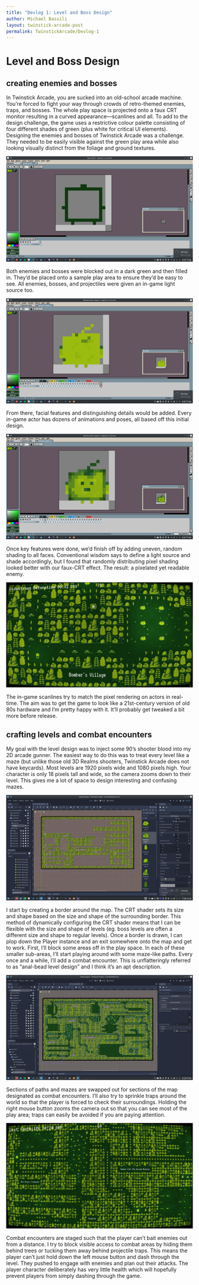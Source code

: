```yaml
---
title: "Devlog 1: Level and Boss Design"
author: Michael Bassili
layout: twinstick-arcade-post
permalink: TwinstickArcade/Devlog-1
---
```


# Level and Boss Design
## creating enemies and bosses

In Twinstick Arcade, you are sucked into an old-school arcade machine. You’re forced to fight your way through crowds of retro-themed enemies, traps, and bosses. The whole play space is projected onto a faux CRT monitor resulting in a curved appearance—scanlines and all. To add to the design challenge, the game uses a restrictive colour palette consisting of four different shades of green (plus white for critical UI elements). Designing the enemies and bosses of Twinstick Arcade was a challenge. They needed to be easily visible against the green play area while also looking visually distinct from the foliage and ground textures. 

![alt text](/assets/TwinstickArcade/Devlog-1/1.png "Blocking Enemy")

Both enemies and bosses were blocked out in a dark green and then filled in. They’d be placed onto a sample play area to ensure they’d be easy to see. All enemies, bosses, and projectiles were given an in-game light source too. 

![alt text](/assets/TwinstickArcade/Devlog-1/2.png "Colouring Enemy")

From there, facial features and distinguishing details would be added. Every in-game actor has dozens of animations and poses, all based off this initial design. 

![alt text](/assets/TwinstickArcade/Devlog-1/3.png "Completed Enemy")

Once key features were done, we’d finish off by adding uneven, random shading to all faces. Conventional wisdom says to define a light source and shade accordingly, but I found that randomly distributing pixel shading looked better with our faux-CRT effect. The result: a pixelated yet readable enemy. 

![alt text](/assets/TwinstickArcade/Devlog-1/4.png "Rendering Enemy")

The in-game scanlines try to match the pixel rendering on actors in real-time. The aim was to get the game to look like a 21st-century version of old 80s hardware and I’m pretty happy with it. It’ll probably get tweaked a bit more before release.

## crafting levels and combat encounters 

My goal with the level design was to inject some 90’s shooter blood into my 2D arcade gunner. The easiest way to do this was to treat every level like a maze (but unlike those old 3D Realms shooters, Twinstick Arcade does not have keycards). Most levels are 1920 pixels wide and 1080 pixels high. Your character is only 18 pixels tall and wide, so the camera zooms down to their level. This gives me a lot of space to design interesting and confusing mazes. 

![alt text](/assets/TwinstickArcade/Devlog-1/5.png "Level Editor View")

I start by creating a border around the map. The CRT shader sets its size and shape based on the size and shape of the surrounding border. This method of dynamically configuring the CRT shader means that I can be flexible with the size and shape of levels (eg. boss levels are often a different size and shape to regular levels). Once a border is drawn, I can plop down the Player instance and an exit somewhere onto the map and get to work. First, I’ll block some areas off in the play space. In each of these smaller sub-areas, I’ll start playing around with some maze-like paths. Every once and a while, I’ll add a combat encounter. This is unflatteringly referred to as “anal-bead level design” and I think it’s an apt description. 

![alt text](/assets/TwinstickArcade/Devlog-1/6.png "Anal-Bead Level Design")

Sections of paths and mazes are swapped out for sections of the map designated as combat encounters. I’ll also try to sprinkle traps around the world so that the player is forced to check their surroundings. Holding the right mouse button zooms the camera out so that you can see most of the play area; traps can easily be avoided if you are paying attention.

![alt text](/assets/TwinstickArcade/Devlog-1/7.png "Level Editor View")

Combat encounters are staged such that the player can’t bait enemies out from a distance. I try to block visible access to combat areas by hiding them behind trees or tucking them away behind projectile traps. This means the player can’t just hold down the left mouse button and dash through the level. They pushed to engage with enemies and plan out their attacks. The player character deliberately has very little health which will hopefully prevent players from simply dashing through the game.
